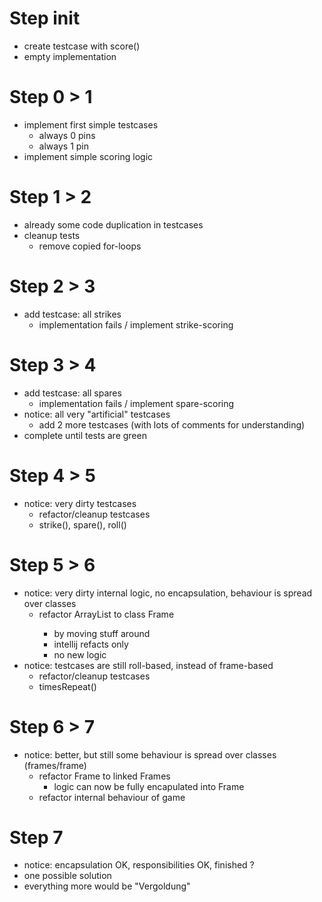 # Step init
- create testcase with score()
- empty implementation

# Step 0 > 1
- implement first simple testcases
    - always 0 pins
    - always 1 pin
- implement simple scoring logic
    
# Step 1 > 2
- already some code duplication in testcases
- cleanup tests
    - remove copied for-loops

# Step 2 > 3
- add testcase: all strikes
    - implementation fails / implement strike-scoring

# Step 3 > 4
- add testcase: all spares
    - implementation fails / implement spare-scoring
- notice: all very "artificial" testcases
    - add 2 more testcases (with lots of comments for understanding)
- complete until tests are green

# Step 4 > 5
- notice: very dirty testcases
    - refactor/cleanup testcases
    - strike(), spare(), roll()

# Step 5 > 6
- notice: very dirty internal logic, no encapsulation, behaviour is spread over classes
    - refactor ArrayList<Integer> to class Frame
        - by moving stuff around
        - intellij refacts only
        - no new logic
- notice: testcases are still roll-based, instead of frame-based
    - refactor/cleanup testcases
    - timesRepeat()
    
# Step 6 > 7
- notice: better, but still some behaviour is spread over classes (frames/frame)
    - refactor Frame to linked Frames 
        - logic can now be fully encapulated into Frame
    - refactor internal behaviour of game

# Step 7
- notice: encapsulation OK, responsibilities OK, finished ?
- one possible solution
- everything more would be "Vergoldung"